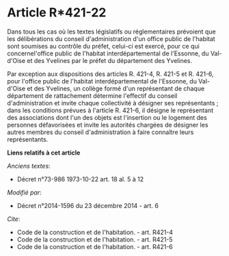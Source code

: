 # Article R*421-22

Dans tous les cas où les textes législatifs ou réglementaires prévoient que les délibérations du conseil d'administration
d'un office public de l'habitat sont soumises au contrôle du préfet, celui-ci est exercé, pour ce qui concernel'office public
de l'habitat interdépartemental de l'Essonne, du Val-d'Oise et des Yvelines par le préfet du département des Yvelines. 

Par exception aux dispositions des articles R. 421-4, R. 421-5 et R. 421-6, pour l'office public de l'habitat
interdépartemental de l'Essonne, du Val-d'Oise et des Yvelines, un collège formé d'un représentant de chaque département de
rattachement détermine l'effectif du conseil d'administration et invite chaque collectivité à désigner ses représentants ;
dans les conditions prévues à l'article R. 421-6, il désigne le représentant des associations dont l'un des objets est
l'insertion ou le logement des personnes défavorisées et invite les autorités chargées de désigner les autres membres du
conseil d'administration à faire connaître leurs représentants.

**Liens relatifs à cet article**

_Anciens textes_:

  - Décret n°73-986 1973-10-22 art. 18 al. 5 à 12

_Modifié par_:

  - Décret n°2014-1596 du 23 décembre 2014 - art. 6

_Cite_:

  - Code de la construction et de l'habitation. - art. R421-4
  - Code de la construction et de l'habitation. - art. R421-5
  - Code de la construction et de l'habitation. - art. R421-6
